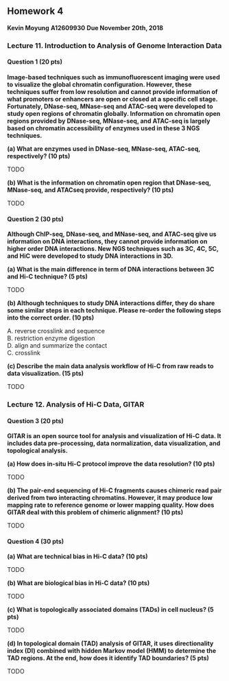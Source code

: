 ## Homework 4

**Kevin Moyung**
**A12609930**
**Due November 20th, 2018**

### Lecture 11. Introduction to Analysis of Genome Interaction Data

#### Question 1 (20 pts)

**Image-based techniques such as immunofluorescent imaging were used to visualize the
global chromatin configuration. However, these techniques suffer from low resolution and
cannot provide information of what promoters or enhancers are open or closed at a specific
cell stage. Fortunately, DNase-seq, MNase-seq and ATAC-seq were developed to study
open regions of chromatin globally. Information on chromatin open regions provided by
DNase-seq, MNase-seq, and ATAC-seq is largely based on chromatin accessibility of
enzymes used in these 3 NGS techniques.**

**(a) What are enzymes used in DNase-seq, MNase-seq, ATAC-seq, respectively? (10 pts)**

TODO

**(b) What is the information on chromatin open region that DNase-seq, MNase-seq, and ATACseq
provide, respectively? (10 pts)**

TODO

#### Question 2 (30 pts)

**Although ChIP-seq, DNase-seq, and MNase-seq, and ATAC-seq give us information on
DNA interactions, they cannot provide information on higher order DNA interactions. New
NGS techniques such as 3C, 4C, 5C, and HiC were developed to study DNA interactions in
3D.**

**(a) What is the main difference in term of DNA interactions between 3C and Hi-C technique? (5
pts)**

TODO

**(b) Although techniques to study DNA interactions differ, they do share some similar steps in
each technique. Please re-order the following steps into the correct order. (10 pts)**

A. reverse crosslink and sequence  
B. restriction enzyme digestion  
D. align and summarize the contact  
C. crosslink  

**(c) Describe the main data analysis workflow of Hi-C from raw reads to data visualization. (15
pts)**

TODO

### Lecture 12. Analysis of Hi-C Data, GITAR

#### Question 3 (20 pts)

**GITAR is an open source tool for analysis and visualization of Hi-C data. It includes data
pre-processing, data normalization, data visualization, and topological analysis.**

**(a) How does in-situ Hi-C protocol improve the data resolution? (10 pts)**

TODO

**(b) The pair-end sequencing of Hi-C fragments causes chimeric read pair derived from two
interacting chromatins. However, it may produce low mapping rate to reference genome or lower
mapping quality. How does GITAR deal with this problem of chimeric alignment? (10 pts)**

TODO

#### Question 4 (30 pts)

**(a) What are technical bias in Hi-C data? (10 pts)**

TODO

**(b) What are biological bias in Hi-C data? (10 pts)**

TODO

**(c) What is topologically associated domains (TADs) in cell nucleus? (5 pts)**

TODO

**(d) In topological domain (TAD) analysis of GITAR, it uses directionality index (DI) combined
with hidden Markov model (HMM) to determine the TAD regions. At the end, how does it
identify TAD boundaries? (5 pts)**

TODO

